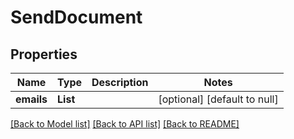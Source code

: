 # SendDocument
## Properties

| Name | Type | Description | Notes |
|------------ | ------------- | ------------- | -------------|
| **emails** | **List** |  | [optional] [default to null] |

[[Back to Model list]](../README.md#documentation-for-models) [[Back to API list]](../README.md#documentation-for-api-endpoints) [[Back to README]](../README.md)


